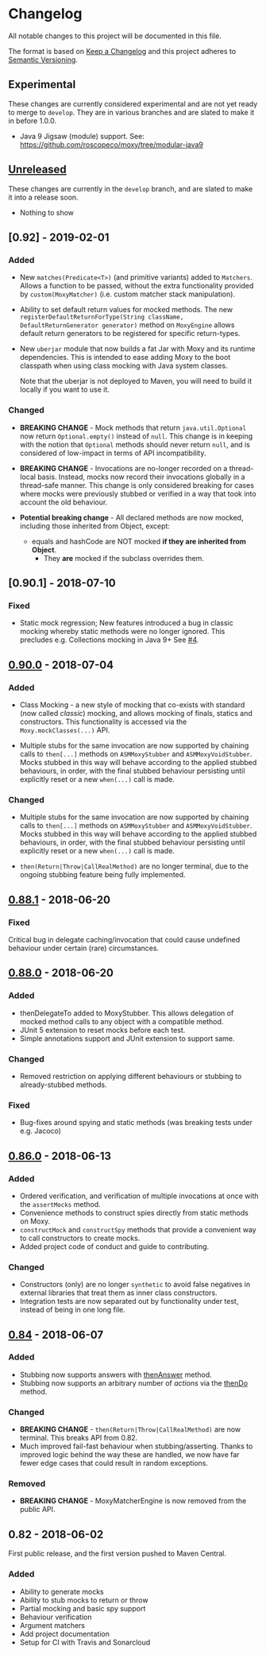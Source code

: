 # Changelog

All notable changes to this project will be documented in this file.

The format is based on [Keep a Changelog](http://keepachangelog.com/en/1.0.0/)
and this project adheres to [Semantic Versioning](http://semver.org/spec/v2.0.0.html).

## Experimental

These changes are currently considered experimental and are not yet ready
to merge to `develop`. They are in various branches and are slated to
make it in before 1.0.0.
  
- Java 9 Jigsaw (module) support.
  See: https://github.com/roscopeco/moxy/tree/modular-java9
  
## [Unreleased]

These changes are currently in the `develop` branch, and are slated
to make it into a release soon.

- Nothing to show

## [0.92] - 2019-02-01

### Added

- New `matches(Predicate<T>)` (and primitive variants) added to
  `Matchers`. Allows a function to be passed, without the extra functionality
  provided by `custom(MoxyMatcher)` (i.e. custom matcher stack manipulation).
  
- Ability to set default return values for mocked methods. The new 
  `registerDefaultReturnForType(String className, DefaultReturnGenerator generator)`
  method on `MoxyEngine` allows default return generators to be registered for 
  specific return-types.
  
- New `uberjar` module that now builds a fat Jar with Moxy and its runtime dependencies.
  This is intended to ease adding Moxy to the boot classpath when using class mocking
  with Java system classes.
  
  Note that the uberjar is not deployed to Maven, you will need to build it locally if you want to use it.
  
### Changed 

- **BREAKING CHANGE** - Mock methods that return `java.util.Optional` now
  return `Optional.empty()` instead of `null`. This change is in keeping with
  the notion that `Optional` methods should never return `null`, and is considered
  of low-impact in terms of API incompatibility.
  
- **BREAKING CHANGE** - Invocations are no-longer recorded on a thread-local basis.
  Instead, mocks now record their invocations globally in a thread-safe manner.
  This change is only considered breaking for cases where mocks were previously
  stubbed or verified in a way that took into account the old behaviour.

- **Potential breaking change** - All declared methods are now mocked, including those inherited from Object, except:
  - equals and hashCode are NOT mocked **if they are inherited from Object**.
    - They **are** mocked if the subclass overrides them.
      
## [0.90.1] - 2018-07-10

### Fixed

- Static mock regression; New features introduced a bug in classic mocking
  whereby static methods were no longer ignored. This precludes e.g.
  Collections mocking in Java 9+ See [#4](https://github.com/roscopeco/moxy/issues/4). 

## [0.90.0] - 2018-07-04

### Added
- Class Mocking - a new style of mocking that co-exists with standard
  (now called _classic_) mocking, and allows mocking of finals, statics and
  constructors. This functionality is accessed via the `Moxy.mockClasses(...)`
  API.
  
- Multiple stubs for the same invocation are now supported by chaining
  calls to `then[...]` methods on `ASMMoxyStubber` and `ASMMoxyVoidStubber`.
  Mocks stubbed in this way will behave according to the applied stubbed 
  behaviours, in order, with the final stubbed behaviour persisting until
  explicitly reset or a new `when(...)` call is made.
  
### Changed

- Multiple stubs for the same invocation are now supported by chaining
  calls to `then[...]` methods on `ASMMoxyStubber` and `ASMMoxyVoidStubber`.
  Mocks stubbed in this way will behave according to the applied stubbed 
  behaviours, in order, with the final stubbed behaviour persisting until
  explicitly reset or a new `when(...)` call is made.
  
- `then(Return|Throw|CallRealMethod)` are
  no longer terminal, due to the ongoing stubbing feature being 
  fully implemented.
  
## [0.88.1] - 2018-06-20

### Fixed

Critical bug in delegate caching/invocation that could cause undefined behaviour
under certain (rare) circumstances.

## [0.88.0] - 2018-06-20

### Added

- thenDelegateTo added to MoxyStubber. This allows delegation
  of mocked method calls to any object with a compatible method.
- JUnit 5 extension to reset mocks before each test.
- Simple annotations support and JUnit extension to support same.

### Changed

- Removed restriction on applying different behaviours or stubbing to
  already-stubbed methods.
  
### Fixed

- Bug-fixes around spying and static methods (was breaking tests under e.g. Jacoco)

## [0.86.0] - 2018-06-13

### Added

- Ordered verification, and verification of multiple invocations at once
  with the `assertMocks` method.
- Convenience methods to construct spies directly from static methods
  on Moxy.
- `constructMock` and `constructSpy` methods that provide a
  convenient way to call constructors to create mocks.
- Added project code of conduct and guide to contributing.

### Changed

- Constructors (only) are no longer `synthetic` to avoid false
  negatives in external libraries that treat them as inner class
  constructors.
- Integration tests are now separated out by functionality under
  test, instead of being in one long file.
   
## [0.84] - 2018-06-07

### Added

- Stubbing now supports answers with [thenAnswer](https://roscopeco.github.io/moxy/com/roscopeco/moxy/api/MoxyStubber.html#thenAnswer-com.roscopeco.moxy.api.AnswerProvider-) method.
- Stubbing now supports an arbitrary number of _actions_
  via the [thenDo](https://roscopeco.github.io/moxy/com/roscopeco/moxy/api/MoxyStubber.html#thenDo-java.util.function.Consumer-) method.

### Changed

- **BREAKING CHANGE** - `then(Return|Throw|CallRealMethod)` are
  now terminal. This breaks API from 0.82.
- Much improved fail-fast behaviour when stubbing/asserting.
  Thanks to improved logic behind the way these are handled,
  we now have far fewer edge cases that could result in random
  exceptions.
  
### Removed

- **BREAKING CHANGE** - MoxyMatcherEngine is now removed from the 
  public API.

## 0.82 - 2018-06-02

First public release, and the first version pushed to Maven Central.

### Added

- Ability to generate mocks
- Ability to stub mocks to return or throw
- Partial mocking and basic spy support
- Behaviour verification
- Argument matchers
- Add project documentation
- Setup for CI with Travis and Sonarcloud

[Unreleased]: https://github.com/roscopeco/moxy/compare/v0.90.1...develop
[0.90.0]: https://github.com/roscopeco/moxy/compare/v0.90.0...v0.90.1
[0.90.0]: https://github.com/roscopeco/moxy/compare/v0.88.0...v0.90.0
[0.88.1]: https://github.com/roscopeco/moxy/compare/v0.88.0...v0.88.1
[0.88.0]: https://github.com/roscopeco/moxy/compare/v0.86.0...v0.88.0
[0.86.0]: https://github.com/roscopeco/moxy/compare/v0.84...v0.86.0
[0.84]: https://github.com/roscopeco/moxy/compare/v0.82...v0.84

